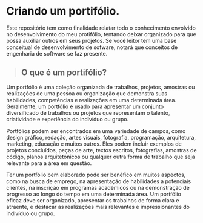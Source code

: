 # Criando um portifólio.

Este repositório tem como finalidade relatar todo o conhecimento envolvido no desenvolvimento do meu protifólio, tentando deixar organizado para que possa auxiliar outros em seus projetos.
Se você leitor tem uma base conceitual de desenvolvimento de sofware, notará que conceitos de engenharia de software se faz presente.

> ## O que é um portifólio?

Um portfólio é uma coleção organizada de trabalhos, projetos, amostras ou realizações de uma pessoa ou organização que demonstra suas habilidades, competências e realizações em uma determinada área. Geralmente, um portfólio é usado para apresentar um conjunto diversificado de trabalhos ou projetos que representam o talento, criatividade e experiência do indivíduo ou grupo.

Portfólios podem ser encontrados em uma variedade de campos, como design gráfico, redação, artes visuais, fotografia, programação, arquitetura, marketing, educação e muitos outros. Eles podem incluir exemplos de projetos concluídos, peças de arte, textos escritos, fotografias, amostras de código, planos arquitetônicos ou qualquer outra forma de trabalho que seja relevante para a área em questão.

Ter um portfólio bem elaborado pode ser benéfico em muitos aspectos, como na busca de emprego, na apresentação de habilidades a potenciais clientes, na inscrição em programas acadêmicos ou na demonstração de progresso ao longo do tempo em uma determinada área. Um portfólio eficaz deve ser organizado, apresentar os trabalhos de forma clara e atraente, e destacar as realizações mais relevantes e impressionantes do indivíduo ou grupo.


